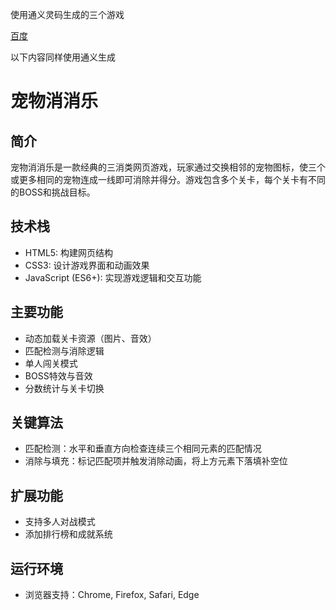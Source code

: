 使用通义灵码生成的三个游戏

[百度](https://www.baidu.com)


以下内容同样使用通义生成

# 宠物消消乐

## 简介
宠物消消乐是一款经典的三消类网页游戏，玩家通过交换相邻的宠物图标，使三个或更多相同的宠物连成一线即可消除并得分。游戏包含多个关卡，每个关卡有不同的BOSS和挑战目标。

## 技术栈
- HTML5: 构建网页结构
- CSS3: 设计游戏界面和动画效果
- JavaScript (ES6+): 实现游戏逻辑和交互功能

## 主要功能
- 动态加载关卡资源（图片、音效）
- 匹配检测与消除逻辑
- 单人闯关模式
- BOSS特效与音效
- 分数统计与关卡切换

## 关键算法
- 匹配检测：水平和垂直方向检查连续三个相同元素的匹配情况
- 消除与填充：标记匹配项并触发消除动画，将上方元素下落填补空位

## 扩展功能
- 支持多人对战模式
- 添加排行榜和成就系统

## 运行环境
- 浏览器支持：Chrome, Firefox, Safari, Edge
